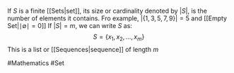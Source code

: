 If $S$ is a finite [[Sets|set]], its size or cardinality denoted by $|S|$, is the number of elements it contains. Fro example, $|\{ 1,3,5,7,9 \}|=5$ and [[Empty Set|$\mid\emptyset\mid=0$]] 
If $|S|=m$, we can write $S$ as:
$$
S=\{ x_{1},x_{2},\dots,x_{m} \}
$$
This is a list or [[Sequences|sequence]] of length $m$

#Mathematics #Set